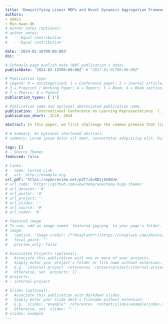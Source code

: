 ```yaml
---
title: 'Demystifying Linear MDPs and Novel Dynamics Aggregation Framework'
authors:
- admin
- Min-hwan Oh
# Author notes (optional)
# author_notes:
#   - 'Equal contribution'
#   - 'Equal contribution'

date: '2024-01-16T00:00:00Z'
doi: ''

# Schedule page publish date (NOT publication's date).
publishDate: '2024-02-15T00:00:00Z' # "2017-01-01T00:00:00Z"

# Publication type.
# Legend: 0 = Uncategorized; 1 = Conference paper; 2 = Journal article;
# 3 = Preprint / Working Paper; 4 = Report; 5 = Book; 6 = Book section;
# 7 = Thesis; 8 = Patent
publication_types: ['1']

# Publication name and optional abbreviated publication name.
publication: _International Conference on Learning Representations_ (__ICLR__), 2024
publication_short: _ICLR_ 2024

abstract: In this paper, we first challenge the common premise that linear MDPs always induce performance guarantees independent of the state space. We prove that, in linear MDPs, the feature dimension $d$ is lower bounded by $S/U$ in order to aptly represent transition probabilities, where $S$ is the size of the state space and $U$ is the maximum size of directly reachable states. Hence, $d$ can still scale with $S$ depending on the direct reachability of the environment. To address this limitation of linear MDPs, we propose a novel structural aggregation framework based on dynamics, named as the $\textit{dynamics aggregation}$. For this newly proposed framework, we design a provably efficient hierarchical reinforcement learning algorithm in linear function approximation that leverages aggregated sub-structures. Our proposed algorithm exhibits statistical efficiency, achieving a regret of $\tilde{\mathcal{O}}  \big( d_{\psi}^{3/2} H^{3/2}\sqrt{ N T} \big)$, where $d_{\psi}$ represents the feature dimension of $\textit{aggregated subMDPs}$ and $N$ signifies the number of aggregated subMDPs. We establish that the condition $d_{\psi}^3 N \ll d^{3}$ is readily met in most real-world environments with hierarchical structures, enabling a substantial improvement in the regret bound compared to $\texttt{LSVI-UCB}$, which enjoys a regret of $\tilde{\mathcal{O}} (d^{3/2} H^{3/2} \sqrt{ T})$. To the best of our knowledge, this work presents the first HRL algorithm with linear function approximation that offers provable guarantees.

# # Summary. An optional shortened abstract.
# summary: Lorem ipsum dolor sit amet, consectetur adipiscing elit. Duis posuere tellus ac convallis placerat. Proin tincidunt magna sed ex sollicitudin condimentum.

tags: []
# - Source Themes
featured: false

# links:
# - name: Custom Link
#   url: http://example.org
url_pdf: 'https://openreview.net/pdf?id=RDSj6S8WJe'
# url_code: 'https://github.com/wowchemy/wowchemy-hugo-themes'
# url_dataset: '#'
# url_poster: '#'
# url_project: ''
# url_slides: ''
# url_source: '#'
# url_video: '#'

# Featured image
# To use, add an image named `featured.jpg/png` to your page's folder. 
# image:
#   caption: 'Image credit: [**Unsplash**](https://unsplash.com/photos/s9CC2SKySJM)'
#   focal_point: ""
#   preview_only: false

# Associated Projects (optional).
#   Associate this publication with one or more of your projects.
#   Simply enter your project's folder or file name without extension.
#   E.g. `internal-project` references `content/project/internal-project/index.md`.
#   Otherwise, set `projects: []`.
# projects:
# - internal-project

# Slides (optional).
#   Associate this publication with Markdown slides.
#   Simply enter your slide deck's filename without extension.
#   E.g. `slides: "example"` references `content/slides/example/index.md`.
#   Otherwise, set `slides: ""`.
# slides: example
---
```


<!-- {{% callout note %}}
Create your slides in Markdown - click the *Slides* button to check out the example.
{{% /callout %}}

Supplementary notes can be added here, including [code, math, and images](https://wowchemy.com/docs/writing-markdown-latex/). -->
